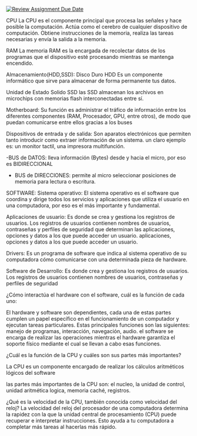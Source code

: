 [![Review Assignment Due Date](https://classroom.github.com/assets/deadline-readme-button-22041afd0340ce965d47ae6ef1cefeee28c7c493a6346c4f15d667ab976d596c.svg)](https://classroom.github.com/a/sTWg933Z)

CPU
 La CPU es el componente principal que procesa las señales y hace posible la computación. Actúa como el cerebro de cualquier dispositivo de computación. Obtiene instrucciones de la memoria, realiza las tareas necesarias y envía la salida a la memoria.

RAM
La memoria RAM es la encargada de recolectar datos de los programas que el dispositivo esté procesando mientras se mantenga encendido. 

Almacenamiento(HDD,SSD):
Disco Duro HDD
Es un componente informático que sirve para almacenar de forma permanente tus datos.

Unidad de Estado Solido SSD
las SSD almacenan los archivos en microchips con memorias flash interconectadas entre sí.

Motherboard:
Su función es administrar el tráfico de información entre los diferentes componentes (RAM, Procesador, GPU, entre otros), de modo que puedan comunicarse entre ellos gracias a los buses 

Dispositivos de entrada y de salida:
Son aparatos electrónicos que permiten tanto introducir como extraer información de un sistema.
un claro ejemplo es: un monitor tactil, una impresora multifunción.

-BUS de DATOS: 
lleva información (Bytes) desde y hacia el micro, por eso es
BIDIRECCIONAL
- BUS de DIRECCIONES: permite al micro seleccionar posiciones de memoria
para lectura o escritura. 

SOFTWARE:
Sistema operativo:
  El sistema operativo es el software que coordina y dirige todos los servicios y aplicaciones que utiliza el usuario en una computadora, por eso es el más importante y fundamental.

Aplicaciones de usuario:
  Es donde se crea y gestiona los registros de usuarios. Los registros de usuarios contienen nombres de usuarios, contraseñas y perfiles de seguridad que determinan las aplicaciones, opciones y datos a los que puede acceder un usuario.
  aplicaciones, opciones y datos a los que puede acceder un usuario.

Drivers:
   Es un programa de software que indica al sistema operativo de su computadora cómo comunicarse con una determinada pieza de hardware.

Software de Desarrollo:
   Es donde crea y gestiona los registros de usuarios. Los registros de usuarios contienen nombres de usuarios, contraseñas y perfiles de seguridad 

   ¿Cómo interactúa el hardware con el software, cuál es la función de cada uno:
   
   El hardware y software son dependientes, cada una de estas partes cumplen un papel específico en el funcionamiento de un computador y ejecutan tareas particulares. Estas principales funciones son las siguientes: manejo de programas, interacción, navegación, audio.  el software se encarga de realizar las operaciones mientras el hardware garantiza el soporte físico mediante el cual se llevan a cabo esas funciones.

   ¿Cuál es la función de la CPU y cuáles son sus partes más importantes?

   La CPU es un componente encargado de realizar los cálculos aritméticos lógicos del software 
   
   las partes más importantes de la CPU son: el nucleo, la unidad de control, unidad aritmética logica, memoria caché, registros.

 ¿Qué es la velocidad de la CPU, también conocida como velocidad del reloj?
 La velocidad del reloj del procesador de una computadora determina la rapidez con la que la unidad central de procesamiento (CPU) puede recuperar e interpretar instrucciones. Esto ayuda a tu computadora a completar más tareas al hacerlas más rápido.

